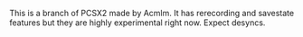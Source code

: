 This is a branch of PCSX2 made by Acmlm.  It has rerecording and savestate features but they are highly experimental right now. Expect desyncs.